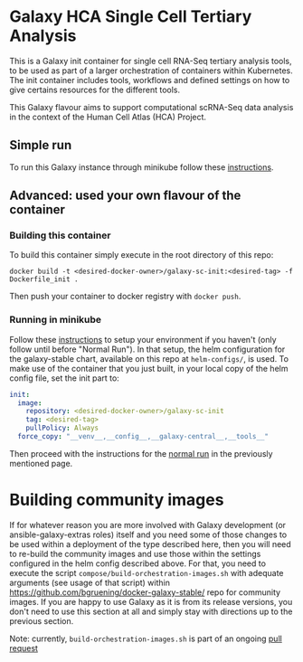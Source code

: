 # Galaxy HCA Single Cell Tertiary Analysis

This is a Galaxy init container for single cell RNA-Seq tertiary analysis tools,
to be used as part of a larger orchestration of containers within Kubernetes. The init
container includes tools, workflows and defined settings on how to give certains resources
for the different tools.

This Galaxy flavour aims to support computational scRNA-Seq data analysis in the
context of the Human Cell Atlas (HCA) Project.

## Simple run

To run this Galaxy instance through minikube follow these [instructions](https://tertiary-workflows-docs.readthedocs.io/en/latest/running_galaxy_sc_locally.html).

## Advanced: used your own flavour of the container

### Building this container

To build this container simply execute in the root directory of this repo:

```
docker build -t <desired-docker-owner>/galaxy-sc-init:<desired-tag> -f Dockerfile_init .
```

Then push your container to docker registry with `docker push`.

### Running in minikube

Follow these [instructions](https://tertiary-workflows-docs.readthedocs.io/en/latest/running_galaxy_sc_locally.html)
to setup your environment if you haven't (only follow until before "Normal Run"). In that setup, the
helm configuration for the galaxy-stable chart, available on this repo at `helm-configs/`, is used.
To make use of the container that you just built, in your local copy of the helm config file, set the
init part to:

```yaml
init:
  image:
    repository: <desired-docker-owner>/galaxy-sc-init
    tag: <desired-tag>
    pullPolicy: Always
  force_copy: "__venv__,__config__,__galaxy-central__,__tools__"
```

Then proceed with the instructions for the
[normal run](https://tertiary-workflows-docs.readthedocs.io/en/latest/running_galaxy_sc_locally.html#normal-run)
in the previously mentioned page.

# Building community images

If for whatever reason you are more involved with Galaxy development (or ansible-galaxy-extras roles) itself and you need some of those changes to be used within a deployment of the type described here, then you will need to re-build the community images and use those within the settings configured in the helm config described above. For that, you need to execute the script `compose/build-orchestration-images.sh` with adequate arguments (see usage of that script) within https://github.com/bgruening/docker-galaxy-stable/ repo for community images. If you are happy to use Galaxy as it is from its release versions, you don't need to use this section at all and simply stay with directions up to the previous section.

Note: currently, `build-orchestration-images.sh` is part of an ongoing [pull request](https://github.com/bgruening/docker-galaxy-stable/pull/446)
